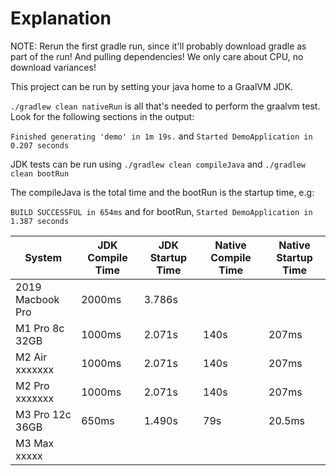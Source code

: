 # Explanation

NOTE: Rerun the first gradle run, since it'll probably download gradle as part of the run! And pulling dependencies! We only care about CPU, no download variances!

This project can be run by setting your java home to a GraalVM JDK.

`./gradlew clean nativeRun` is all that's needed to perform the graalvm test.
Look for the following sections in the output:

`Finished generating 'demo' in 1m 19s.` and `Started DemoApplication in 0.207 seconds`

JDK tests can be run using `./gradlew clean compileJava` and `./gradlew clean bootRun`

The compileJava is the total time and the bootRun is the startup time, e.g:

`BUILD SUCCESSFUL in 654ms` and for bootRun, `Started DemoApplication in 1.387 seconds`

| System           | JDK Compile Time | JDK Startup Time | Native Compile Time | Native Startup Time |
|------------------|------------------|------------------|---------------------|---------------------|
| 2019 Macbook Pro | 2000ms           | 3.786s           |                     |                     |
| M1 Pro  8c 32GB  | 1000ms           | 2.071s           | 140s                | 207ms               |
| M2 Air  xxxxxxx  | 1000ms           | 2.071s           | 140s                | 207ms               |
| M2 Pro  xxxxxxx  | 1000ms           | 2.071s           | 140s                | 207ms               |
| M3 Pro 12c 36GB  | 650ms            | 1.490s           | 79s                 | 20.5ms              |
| M3 Max xxxxx     |                  |                  |                     |                     |
